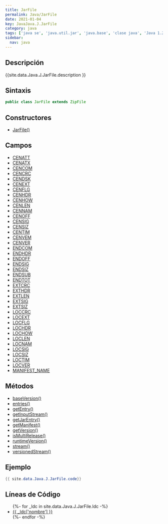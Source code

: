 ```yaml
---
title: JarFile
permalink: Java/JarFile
date: 2021-01-04
key: JavaJava.J.JarFile
category: java
tags: ['java se', 'java.util.jar', 'java.base', 'clase java', 'Java 1.2']
sidebar: 
  nav: java
---
```


## Descripción
{{site.data.Java.J.JarFile.description }}

## Sintaxis
~~~java
public class JarFile extends ZipFile
~~~

## Constructores
* [JarFile()](/Java/JarFile/JarFile/)

## Campos
* [CENATT](/Java/JarFile/CENATT)
* [CENATX](/Java/JarFile/CENATX)
* [CENCOM](/Java/JarFile/CENCOM)
* [CENCRC](/Java/JarFile/CENCRC)
* [CENDSK](/Java/JarFile/CENDSK)
* [CENEXT](/Java/JarFile/CENEXT)
* [CENFLG](/Java/JarFile/CENFLG)
* [CENHDR](/Java/JarFile/CENHDR)
* [CENHOW](/Java/JarFile/CENHOW)
* [CENLEN](/Java/JarFile/CENLEN)
* [CENNAM](/Java/JarFile/CENNAM)
* [CENOFF](/Java/JarFile/CENOFF)
* [CENSIG](/Java/JarFile/CENSIG)
* [CENSIZ](/Java/JarFile/CENSIZ)
* [CENTIM](/Java/JarFile/CENTIM)
* [CENVEM](/Java/JarFile/CENVEM)
* [CENVER](/Java/JarFile/CENVER)
* [ENDCOM](/Java/JarFile/ENDCOM)
* [ENDHDR](/Java/JarFile/ENDHDR)
* [ENDOFF](/Java/JarFile/ENDOFF)
* [ENDSIG](/Java/JarFile/ENDSIG)
* [ENDSIZ](/Java/JarFile/ENDSIZ)
* [ENDSUB](/Java/JarFile/ENDSUB)
* [ENDTOT](/Java/JarFile/ENDTOT)
* [EXTCRC](/Java/JarFile/EXTCRC)
* [EXTHDR](/Java/JarFile/EXTHDR)
* [EXTLEN](/Java/JarFile/EXTLEN)
* [EXTSIG](/Java/JarFile/EXTSIG)
* [EXTSIZ](/Java/JarFile/EXTSIZ)
* [LOCCRC](/Java/JarFile/LOCCRC)
* [LOCEXT](/Java/JarFile/LOCEXT)
* [LOCFLG](/Java/JarFile/LOCFLG)
* [LOCHDR](/Java/JarFile/LOCHDR)
* [LOCHOW](/Java/JarFile/LOCHOW)
* [LOCLEN](/Java/JarFile/LOCLEN)
* [LOCNAM](/Java/JarFile/LOCNAM)
* [LOCSIG](/Java/JarFile/LOCSIG)
* [LOCSIZ](/Java/JarFile/LOCSIZ)
* [LOCTIM](/Java/JarFile/LOCTIM)
* [LOCVER](/Java/JarFile/LOCVER)
* [MANIFEST_NAME](/Java/JarFile/MANIFEST_NAME)

## Métodos
* [baseVersion()](/Java/JarFile/baseVersion)
* [entries()](/Java/JarFile/entries)
* [getEntry()](/Java/JarFile/getEntry)
* [getInputStream()](/Java/JarFile/getInputStream)
* [getJarEntry()](/Java/JarFile/getJarEntry)
* [getManifest()](/Java/JarFile/getManifest)
* [getVersion()](/Java/JarFile/getVersion)
* [isMultiRelease()](/Java/JarFile/isMultiRelease)
* [runtimeVersion()](/Java/JarFile/runtimeVersion)
* [stream()](/Java/JarFile/stream)
* [versionedStream()](/Java/JarFile/versionedStream)

## Ejemplo
~~~java
{{ site.data.Java.J.JarFile.code}}
~~~

## Líneas de Código
<ul>
{%- for _ldc in site.data.Java.J.JarFile.ldc -%}
   <li>
       <a href="{{_ldc['url'] }}">{{ _ldc['nombre'] }}</a>
   </li>
{%- endfor -%}
</ul>
